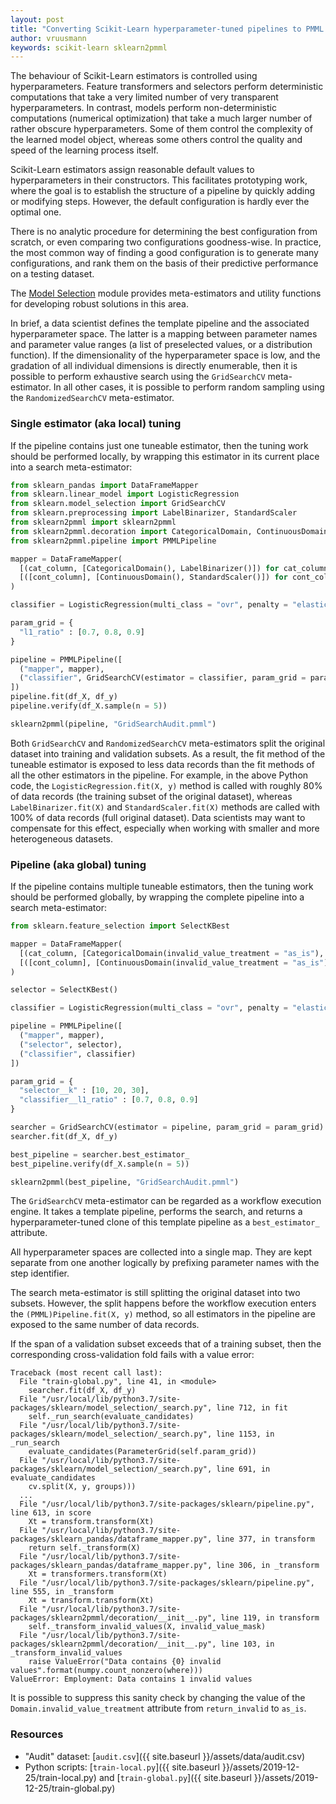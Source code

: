 ```yaml
---
layout: post
title: "Converting Scikit-Learn hyperparameter-tuned pipelines to PMML documents"
author: vruusmann
keywords: scikit-learn sklearn2pmml
---
```


The behaviour of Scikit-Learn estimators is controlled using hyperparameters.
Feature transformers and selectors perform deterministic computations that take a very limited number of very transparent hyperparameters.
In contrast, models perform non-deterministic computations (numerical optimization) that take a much larger number of rather obscure hyperparameters.
Some of them control the complexity of the learned model object, whereas some others control the quality and speed of the learning process itself.

Scikit-Learn estimators assign reasonable default values to hyperparameters in their constructors.
This facilitates prototyping work, where the goal is to establish the structure of a pipeline by quickly adding or modifying steps.
However, the default configuration is hardly ever the optimal one.

There is no analytic procedure for determining the best configuration from scratch, or even comparing two configurations goodness-wise.
In practice, the most common way of finding a good configuration is to generate many configurations, and rank them on the basis of their predictive performance on a testing dataset.

The [Model Selection](https://scikit-learn.org/stable/modules/classes.html#module-sklearn.model_selection) module provides meta-estimators and utility functions for developing robust solutions in this area.

In brief, a data scientist defines the template pipeline and the associated hyperparameter space.
The latter is a mapping between parameter names and parameter value ranges (a list of preselected values, or a distribution function).
If the dimensionality of the hyperparameter space is low, and the gradation of all individual dimensions is directly enumerable, then it is possible to perform exhaustive search using the `GridSearchCV` meta-estimator.
In all other cases, it is possible to perform random sampling using the `RandomizedSearchCV` meta-estimator.

### Single estimator (aka local) tuning

If the pipeline contains just one tuneable estimator, then the tuning work should be performed locally, by wrapping this estimator in its current place into a search meta-estimator:

``` python
from sklearn_pandas import DataFrameMapper
from sklearn.linear_model import LogisticRegression
from sklearn.model_selection import GridSearchCV
from sklearn.preprocessing import LabelBinarizer, StandardScaler
from sklearn2pmml import sklearn2pmml
from sklearn2pmml.decoration import CategoricalDomain, ContinuousDomain
from sklearn2pmml.pipeline import PMMLPipeline

mapper = DataFrameMapper(
  [(cat_column, [CategoricalDomain(), LabelBinarizer()]) for cat_column in cat_columns] +
  [([cont_column], [ContinuousDomain(), StandardScaler()]) for cont_column in cont_columns]
)

classifier = LogisticRegression(multi_class = "ovr", penalty = "elasticnet", solver = "saga", max_iter = 1000)

param_grid = {
  "l1_ratio" : [0.7, 0.8, 0.9]
}

pipeline = PMMLPipeline([
  ("mapper", mapper),
  ("classifier", GridSearchCV(estimator = classifier, param_grid = param_grid))
])
pipeline.fit(df_X, df_y)
pipeline.verify(df_X.sample(n = 5))

sklearn2pmml(pipeline, "GridSearchAudit.pmml")
```

Both `GridSearchCV` and `RandomizedSearchCV` meta-estimators split the original dataset into training and validation subsets.
As a result, the fit method of the tuneable estimator is exposed to less data records than the fit methods of all the other estimators in the pipeline.
For example, in the above Python code, the `LogisticRegression.fit(X, y)` method is called with roughly 80% of data records (the training subset of the original dataset), whereas `LabelBinarizer.fit(X)` and `StandardScaler.fit(X)` methods are called with 100% of data records (full original dataset).
Data scientists may want to compensate for this effect, especially when working with smaller and more heterogeneous datasets.

### Pipeline (aka global) tuning

If the pipeline contains multiple tuneable estimators, then the tuning work should be performed globally, by wrapping the complete pipeline into a search meta-estimator:

``` python
from sklearn.feature_selection import SelectKBest

mapper = DataFrameMapper(
  [(cat_column, [CategoricalDomain(invalid_value_treatment = "as_is"), LabelBinarizer()]) for cat_column in cat_columns] +
  [([cont_column], [ContinuousDomain(invalid_value_treatment = "as_is"), StandardScaler()]) for cont_column in cont_columns]
)

selector = SelectKBest()

classifier = LogisticRegression(multi_class = "ovr", penalty = "elasticnet", solver = "saga", max_iter = 1000)

pipeline = PMMLPipeline([
  ("mapper", mapper),
  ("selector", selector),
  ("classifier", classifier)
])

param_grid = {
  "selector__k" : [10, 20, 30],
  "classifier__l1_ratio" : [0.7, 0.8, 0.9]
}

searcher = GridSearchCV(estimator = pipeline, param_grid = param_grid)
searcher.fit(df_X, df_y)

best_pipeline = searcher.best_estimator_
best_pipeline.verify(df_X.sample(n = 5))

sklearn2pmml(best_pipeline, "GridSearchAudit.pmml")
```

The `GridSearchCV` meta-estimator can be regarded as a workflow execution engine.
It takes a template pipeline, performs the search, and returns a hyperparameter-tuned clone of this template pipeline as a `best_estimator_` attribute.

All hyperparameter spaces are collected into a single map.
They are kept separate from one another logically by prefixing parameter names with the step identifier.

The search meta-estimator is still splitting the original dataset into two subsets.
However, the split happens before the workflow execution enters the `(PMML)Pipeline.fit(X, y)` method, so all estimators in the pipeline are exposed to the same number of data records.

If the span of a validation subset exceeds that of a training subset, then the corresponding cross-validation fold fails with a value error:

```
Traceback (most recent call last):
  File "train-global.py", line 41, in <module>
    searcher.fit(df_X, df_y)
  File "/usr/local/lib/python3.7/site-packages/sklearn/model_selection/_search.py", line 712, in fit
    self._run_search(evaluate_candidates)
  File "/usr/local/lib/python3.7/site-packages/sklearn/model_selection/_search.py", line 1153, in _run_search
    evaluate_candidates(ParameterGrid(self.param_grid))
  File "/usr/local/lib/python3.7/site-packages/sklearn/model_selection/_search.py", line 691, in evaluate_candidates
    cv.split(X, y, groups)))
  ...
  File "/usr/local/lib/python3.7/site-packages/sklearn/pipeline.py", line 613, in score
    Xt = transform.transform(Xt)
  File "/usr/local/lib/python3.7/site-packages/sklearn_pandas/dataframe_mapper.py", line 377, in transform
    return self._transform(X)
  File "/usr/local/lib/python3.7/site-packages/sklearn_pandas/dataframe_mapper.py", line 306, in _transform
    Xt = transformers.transform(Xt)
  File "/usr/local/lib/python3.7/site-packages/sklearn/pipeline.py", line 555, in _transform
    Xt = transform.transform(Xt)
  File "/usr/local/lib/python3.7/site-packages/sklearn2pmml/decoration/__init__.py", line 119, in transform
    self._transform_invalid_values(X, invalid_value_mask)
  File "/usr/local/lib/python3.7/site-packages/sklearn2pmml/decoration/__init__.py", line 103, in _transform_invalid_values
    raise ValueError("Data contains {0} invalid values".format(numpy.count_nonzero(where)))
ValueError: Employment: Data contains 1 invalid values
```

It is possible to suppress this sanity check by changing the value of the `Domain.invalid_value_treatment` attribute from `return_invalid` to `as_is`.

### Resources

* "Audit" dataset: [`audit.csv`]({{ site.baseurl }}/assets/data/audit.csv)
* Python scripts: [`train-local.py`]({{ site.baseurl }}/assets/2019-12-25/train-local.py) and [`train-global.py`]({{ site.baseurl }}/assets/2019-12-25/train-global.py)